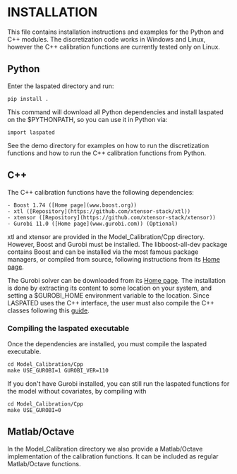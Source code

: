 # INSTALLATION

This file contains installation instructions and examples for the Python and C++ modules. The discretization code works in Windows and Linux, however the C++ calibration functions are currently tested only on Linux.

## Python

Enter the laspated directory and run:

    pip install .

This command will download all Python dependencies and install laspated on the $PYTHONPATH, so you can use it in Python via:

    import laspated

See the demo directory for examples on how to run the discretization functions and how to run the C++ calibration functions from Python.


## C++

The C++ calibration functions have the following dependencies:

    - Boost 1.74 ([Home page](www.boost.org))
    - xtl ([Repository](https://github.com/xtensor-stack/xtl))
    - xtensor ([Repository](https://github.com/xtensor-stack/xtensor))
    - Gurobi 11.0 ([Home page](www.gurobi.com)) (Optional)

xtl and xtensor are provided in the Model_Calibration/Cpp directory. However, Boost and Gurobi must be installed. The libboost-all-dev package contains Boost and can be installed via the most famous package managers, or compiled from source, following instructions from its [Home page](www.boost.org).

The Gurobi solver can be downloaded from its [Home page](www.gurobi.com). The installation is done by extracting its content to some location on your system, and setting a $GUROBI_HOME environment variable to the location. Since LASPATED uses the C++ interface, the user must also compile the C++ classes following this [guide](https://support.gurobi.com/hc/en-us/articles/360039093112-How-do-I-resolve-undefined-reference-errors-while-linking-Gurobi-in-C).

### Compiling the laspated executable

Once the dependencies are installed, you must compile the laspated executable.

    cd Model_Calibration/Cpp
    make USE_GUROBI=1 GUROBI_VER=110

If you don't have Gurobi installed, you can still run the laspated functions for the model without covariates, by compiling with

    cd Model_Calibration/Cpp
    make USE_GUROBI=0


## Matlab/Octave

In the Model_Calibration directory we also provide a Matlab/Octave implementation of the calibration functions. It can be included as regular Matlab/Octave functions.





